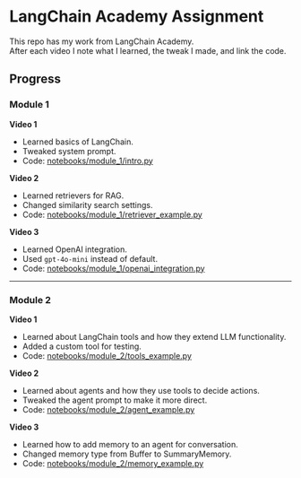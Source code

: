 # LangChain Academy Assignment

This repo has my work from LangChain Academy.  
After each video I note what I learned, the tweak I made, and link the code.

## Progress

### Module 1  

**Video 1**  
- Learned basics of LangChain.  
- Tweaked system prompt.  
- Code: [notebooks/module_1/intro.py](./notebooks/module_1/intro.py)  

**Video 2**  
- Learned retrievers for RAG.  
- Changed similarity search settings.  
- Code: [notebooks/module_1/retriever_example.py](./notebooks/module_1/retriever_example.py)  

**Video 3**  
- Learned OpenAI integration.  
- Used `gpt-4o-mini` instead of default.  
- Code: [notebooks/module_1/openai_integration.py](./notebooks/module_1/openai_integration.py)  

---

### Module 2  

**Video 1**  
- Learned about LangChain tools and how they extend LLM functionality.  
- Added a custom tool for testing.  
- Code: [notebooks/module_2/tools_example.py](./notebooks/module_2/tools_example.py)  

**Video 2**  
- Learned about agents and how they use tools to decide actions.  
- Tweaked the agent prompt to make it more direct.  
- Code: [notebooks/module_2/agent_example.py](./notebooks/module_2/agent_example.py)  

**Video 3**  
- Learned how to add memory to an agent for conversation.  
- Changed memory type from Buffer to SummaryMemory.  
- Code: [notebooks/module_2/memory_example.py](./notebooks/module_2/memory_example.py)  
